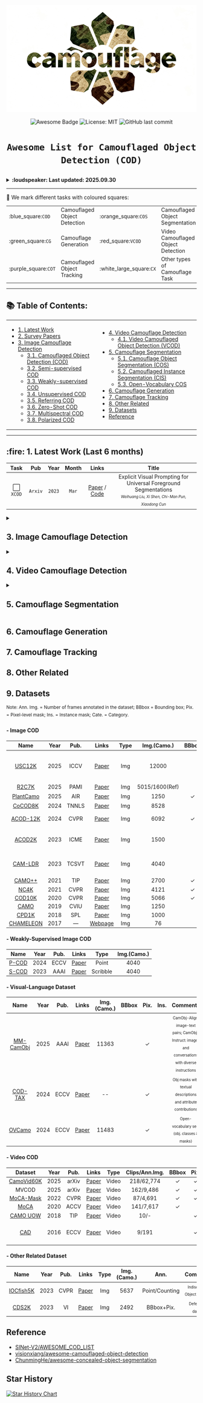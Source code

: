 <p align="center">
    <img src="./imgs/Logo.png"/> <br />
</p>

<p align="center">
    <img src="https://img.shields.io/badge/-As%20awesome%20as%20you%20think!-red" alt="Awesome Badge">
    <img src="https://img.shields.io/badge/License-MIT-green.svg" alt="License: MIT">
    <img src="https://img.shields.io/github/last-commit/Awesome-COD/awesome-cod" alt="GitHub last commit">
</p>

# <p align=center>`Awesome List for Camouflaged Object Detection (COD)`

<details>
<summary><strong>:loudspeaker: Last updated: 2025.09.30 </strong></summary>

- [09/2025] Update with ACMMM2025 and latest papers. 
- [06/2025] Update with ICCV2025 papers.    
- [06/2025] Update with CVPR2025, AAAI2025 papers.    
- [08/2024] Update with ECCV2024, MM2024 papers.  
- [04/2024] Update with CVPR2024 papers.  
- [01/2024] Update with ICLR2024, WACV2024 papers.   
- [12/2023] Update with  NeurIPS2023, AAAI2024 papers.   
- [08/2023] Update with ICCV2023, MM2023, etc. papers for COD and CIS.   
- [04/2023] Update with CVPR2023 papers for COD and CIS.
</details>

---

:teddy_bear: We mark different tasks with coloured squares:

<table>
    <tr>
        <td style="width: 20%;">:blue_square:<code>COD</code></td>
        <td style="width: 20%;">Camouflaged Object Detection</td>
        <td style="width: 20%;">:orange_square:<code>COS</code></td>
        <td style="width: 20%;">Camouflaged Object Segmentation</td>
    </tr>
    <tr>
        <td style="width: 20%;">:green_square:<code>CG</code></td>
        <td style="width: 20%;">Camouflage Generation</td>
        <td style="width: 20%;">:red_square:<code>VCOD</code></td>
        <td style="width: 20%;">Video Camouflaged Object Detection</td>
    </tr>
    <tr>
        <td style="width: 20%;">:purple_square:<code>COT</code></td>
        <td style="width: 20%;">Camouflaged Object Tracking</td>
        <td style="width: 20%;">:white_large_square:<code>CX</code></td>
        <td style="width: 20%;">Other types of Camouflage Task</td>
    </tr>
</table>

---

<!--TOC-->

## 📚 Table of Contents:
<!-- - [Overview](#Overview) -->
<table style="margin-left: auto; margin-right: auto;">
    <tr>
        <td> <!--左侧内容-->
            <ul>
                <li><a href="#1-Latest">1. Latest Work</a></li>
                <li><a href="#2-Survey-Papers">2. Survey Papers</a></li>
                <li><a href="#3-Image-Camouflage-Detection">3. Image Camouflage Detection</a>
                    <ul>
                        <li><a href="#31-COD">3.1. Camouflaged Object Detection (COD)</a></li>
                        <li><a href="#32-Semi-supervised-COD">3.2. Semi-supervised COD</a></li>
                        <li><a href="#33-Weakly-supervised-COD">3.3. Weakly-supervised COD</a></li>
                        <li><a href="#34-Unsupervised-COD">3.4. Unsupervised COD</a></li>
                        <li><a href="#35-RefCOD">3.5. Referring COD</a></li>
                        <li><a href="#36-Zero-Shot-COD">3.6. Zero-Shot COD</a></li>
                        <li><a href="#37-Multispectral-COD">3.7. Multispectral COD</a></li>
                        <li><a href="#38-Polarized-COD">3.8. Polarized COD</a></li>
                    </ul>
                </li>
            </ul>
        </td>
        <td> <!--右侧内容-->
            <ul>
                <li><a href="#4-Video-Camouflage-Detection">4. Video Camouflage Detection</a>
                    <ul>
                         <li><a href="#41-Video-Camouflaged-Object-Detection-(VCOD)">4.1. Video Camouflaged Object Detection (VCOD)</a></li>
                    </ul>
                </li>
                <li><a href="#5-Camouflage-Segmentation">5. Camouflage Segmentation</a>
                    <ul>
                        <li><a href="#51-Camouflage-Object-Segmentation-(COS)">5.1. Camouflage Object Segmentation (COS)</a>
                        <li><a href="#52-Camouflaged-Instance-Segmentation-(CIS)">5.2. Camouflaged Instance Segmentation (CIS)</a></li>
                        <li><a href="#53-Open-Vocabulary-COS">5.3. Open-Vocabulary COS</a></li>
                    </ul>
                </li>
                <li><a href="#6-Camouflage-Generation">6. Camouflage Generation</a></li>
                <li><a href="#7-Camouflage-Tracking">7. Camouflage Tracking</a></li>
                <li><a href="#8-Other-Related">8. Other Related</a></li>
                <li><a href="#9-Datasets">9. Datasets</a></li>
                <li><a href="#Reference">Reference</a></li>
            </ul>
        </td>
    </tr>
</table>

---

<h2 id="1-Latest">
    <span>:fire: 1. Latest Work (Last 6 months)</span>
</h2>

| **Task** | **Pub** |**Year** | **Month** | **Links** | **Title** |
| :------: | :-----: | :-----: | :-------: | :-------: | :-------: |
|:white_large_square: `XCOD` | `Arxiv` | `2023` | `Mar` | [Paper](https://arxiv.org/abs/2305.18476) / [Code](https://github.com/NiFangBaAGe/Explicit-Visual-Prompt) | Explicit Visual Prompting for Universal Foreground Segmentations <br> <sup><sub>*Weihuang Liu, Xi Shen, Chi-Man Pun, Xiaodong Cun*</sub></sup> |


<!--Image Camouflage Detection-->
<details>
    <summary>
        <h2 id="3-Image-Camouflage-Detection">
            <span>3. Image Camouflage Detection</span>
        </h2>
    </summary>
    <details>
        <summary>
            <h3 id="31-COD">
                <span>3.1. Camouflaged Object Detection</span>
            </h3>
        </summary>
    </details>
    
### 3.2. Semi-supervised COD
    
### 3.3. Weakly-supervised COD
    
### 3.4. Unsupervised COD

### 3.5. Referring COD

### 3.6. Zero-Shot COD

### 3.7. Multispectral COD

### 3.8. Polarized COD


</details>

<details>
    <summary>
        <h2 id="4-Video-Camouflage-Detection">
            <span>4. Video Camouflage Detection</span>
        </h2>
    </summary>


### 4.1. Video Camouflaged Object Detection (VCOD)


</details>

<details>
    <summary>
        <h2 id="5-Camouflage-Segmentation">
            <span>5. Camouflage Segmentation</span>
    </summary>


### 5.1. Camouflage Object Segmentation (COS)


### 5.2. Camouflaged Instance Segmentation (CIS)


### 5.3. Open-Vocabulary COS


</details>

## 6. Camouflage Generation

## 7. Camouflage Tracking

## 8. Other Related

## 9. Datasets
<sup>Note: Ann. Img. = Number of frames annotated in the dataset; BBbox = Bounding box; Pix. = Pixel-level mask; Ins. = Instance mask; Cate. = Category.</sup>

#### - Image COD

| **Name** | **Year** | **Pub.** | **Links** | **Type** | **Img.(Camo.)** | **BBbox** | **Pix.** | **Ins.** | **Comments**
| :------: | :------: | :-------: | :-------: | :-------: | :-------: | :-------: | :-------: | :-------: | :-------: |
[USC12K](https://github.com/ssecv/USCNet) | 2025 | ICCV | [Paper](https://arxiv.org/abs/2412.10943) | Img | 12000 |  | &check; |  | <sup><sub>Unconstrained salient & camouflaged object detection</sub></sup> 
[R2C7K](https://github.com/zhangxuying1004/RefCOD) | 2025 | PAMI | [Paper](https://github.com/zhangxuying1004/RefCOD) | Img | 5015/1600(Ref) |  | &check; |  | <sup><sub>Referring COD</sub></sup> | 
[PlantCamo](https://github.com/yjybuaa/PlantCamo) | 2025 | AIR | [Paper](https://arxiv.org/pdf/2410.17598) | Img | 1250 | &check; | &check; | &check; | <sup><sub>Plant COD</sub></sup>  |  
[CoCOD8K](https://github.com/zc199823/BBNet--CoCOD) | 2024 | TNNLS | [Paper](https://arxiv.org/abs/2310.04253) | Img | 8528 |  | &check; | | <sup><sub>Co-COD</sub></sup>  | 
[ACOD-12K](https://github.com/Kki2Eve/RISNet) | 2024 | CVPR | [Paper](https://openaccess.thecvf.com/content/CVPR2024/papers/Wang_Depth-Aware_Concealed_Crop_Detection_in_Dense_Agricultural_Scenes_CVPR_2024_paper.pdf) | Img | 6092 | &check; | &check; | | <sup><sub>RGB-D COD (Crop)</sub></sup> 
[ACOD2K](https://github.com/syxvision/FDNet) | 2023 | ICME | [Paper](https://arxiv.org/abs/2307.03943) | Img | 1500 |  | &check; | | <sup><sub>Artificial camouflaged object</sub></sup>  
[CAM-LDR](https://github.com/JingZhang617/COD-Rank-Localize-and-Segment) | 2023 | TCSVT | [Paper](https://arxiv.org/abs/2205.11333) | Img | 4040 | | | | <sup><sub>Camo ranking (fixation & ranking)</sub></sup>  
[CAMO++](https://sites.google.com/view/ltnghia/research/camo_plus_plus?authuser=0) | 2021 | TIP | [Paper](https://arxiv.org/abs/2103.17123) | Img | 2700 | &check; | &check; | &check; |  <sup><sub>Instance seg.</sub></sup>  
[NC4K](https://github.com/JingZhang617/COD-Rank-Localize-and-Segment) | 2021 | CVPR | [Paper](https://openaccess.thecvf.com/content/CVPR2021/papers/Lv_Simultaneously_Localize_Segment_and_Rank_the_Camouflaged_Objects_CVPR_2021_paper.pdf) | Img | 4121 | &check; | &check; | &check; |
[COD10K](http://dpfan.net/camouflage/) | 2020 | CVPR | [Paper](https://openaccess.thecvf.com/content_CVPR_2020/papers/Fan_Camouflaged_Object_Detection_CVPR_2020_paper.pdf) | Img | 5066 | &check; | &check; | &check; |
[CAMO](https://sites.google.com/view/ltnghia/research/camo) | 2019 | CVIU | [Paper](http://www.dgcv.nii.ac.jp/Publications/Papers/2019/cviu2019.pdf) | Img | 1250 |   | &check; |   |
[CPD1K](https://github.com/xfflyer/Camouflaged-people-detection) | 2018 | SPL | [Paper](https://ieeexplore.ieee.org/document/8336933)  | Img | 1000 |   | &check; |   | 
[CHAMELEON](https://www.polsl.pl/rau6/chameleon-database-animal-camouflage-analysis/) | 2017 | — | [Webpage](https://www.polsl.pl/rau6/chameleon-database-animal-camouflage-analysis/) | Img | 76 |   | &check; |   | 


#### - Weakly-Supervised Image COD

| **Name** | **Year** | **Pub.** | **Links** | **Type** | **Img.(Camo.)** | 
| :------: | :------: | :-------: | :-------: | :-------: | :-------: |
[P-COD](https://github.com/2231122/PCOD) | 2024 | ECCV | [Paper](https://arxiv.org/abs/2408.10777) | Point | 4040 | 
[S-COD](https://github.com/dddraxxx/Weakly-Supervised-Camouflaged-Object-Detection-with-Scribble-Annotations) | 2023 | AAAI | [Paper](https://arxiv.org/abs/2207.14083) | Scribble | 4040 | 


#### - Visual-Language Dataset

| **Name** | **Year** | **Pub.** | **Links** | **Img.(Camo.)** | **BBbox** | **Pix.** | **Ins.** | **Comments**
| :------: | :------: | :-------: | :-------: | :-------: | :-------: | :-------: | :-------: | :-------: |
[MM-CamObj](https://github.com/JCruan519/MM-CamObj) | 2025 | AAAI | [Paper](https://ojs.aaai.org/index.php/AAAI/article/view/32723) | 11363 |   | &check; |  | <sup><sub>CamObj-Align: image-text pairs; CamObj-Instruct: images and conversations with diverse instructions</sub></sup> |
[COD-TAX](https://github.com/lyu-yx/ACUMEN) | 2024 | ECCV | [Paper](https://arxiv.org/abs/2408.12086) | -- |  | &check; |  | <sup><sub>Obj masks with textual descriptions and attribute contributions</sub></sup> | 
[OVCamo](https://github.com/lartpang/OVCamo) | 2024 | ECCV | [Paper](https://arxiv.org/abs/2311.11241) | 11483 |  | &check; |  |  <sup><sub>Open-vocabulary seg. (obj. classes & masks)</sub></sup>|


#### - Video COD

| **Dataset** | **Year** | **Pub.** | **Links** | **Type** | **Clips/Ann.Img.** | **BBbox** | **Pix.** | **Ins.** | **Cate.** |**Comments** 
| :------: | :------: | :-------: | :-------: | :-------: | :-------: | :-------: | :-------: | :-------: | :-------: | :-------: |
[CamoVid60K](https://camovid.hkustvgd.com/) | 2025 | arXiv | [Paper](https://camovid.hkustvgd.com/) | Video |  218/62,774 | &check; | &check; | | &check; | 
MVCOD  | 2025 | arXiv | [Paper](https://arxiv.org/abs/2502.13859) | Video | 162/9,486 | &check; | &check; | &check; | &check; | | 
[MoCA-Mask](https://xueliancheng.github.io/SLT-Net-project/) | 2022 | CVPR | [Paper](https://arxiv.org/abs/2203.07363) | Video | 87/4,691 | &check; | &check; |   | &check; |   | 
[MoCA](https://www.robots.ox.ac.uk/~vgg/data/MoCA/) | 2020 | ACCV | [Paper](https://openaccess.thecvf.com/content/ACCV2020/html/Lamdouar_Betrayed_by_Motion_Camouflaged_Object_Discovery_via_Motion_Segmentation_ACCV_2020_paper.html) | Video | 141/7,617 | &check; |  |  |  |   | 
[CAMO UOW](https://sites.google.com/view/wanqingli/data-sets/uow-camo?authuser=0) | 2018 | TIP | [Paper](https://ieeexplore.ieee.org/document/8344427) | Video | 10/- |  | &check; |  |  | <sup><sub>Cate.: human</sub></sup>  
[CAD](https://www.user.tu-berlin.de/pbideau/motionSegmentation/index.html) | 2016 | ECCV | [Paper](https://link.springer.com/chapter/10.1007/978-3-319-46484-8_26) | Video | 9/191 |   | &check; |   |   | <sup><sub>Camouflaged Animal Dataset (CAD)</sub></sup>  


#### - Other Related Dataset 

| **Name** | **Year** | **Pub.** | **Links** | **Type** | **Img.(Camo.)** | **Ann.** | **Comments**
| :------: | :------: | :-------: | :-------: | :-------: | :-------: | :-------: | :-------: |
[IOCfish5K](https://github.com/GuoleiSun/Indiscernible-Object-Counting) | 2023 | CVPR | [Paper](https://openaccess.thecvf.com/content/CVPR2023/html/Sun_Indiscernible_Object_Counting_in_Underwater_Scenes_CVPR_2023_paper.html) | Img | 5637 | Point/Counting | <sup><sub>Indiscernible Object Counting</sub></sup>  
[CDS2K](https://github.com/DengPingFan/CSU) | 2023 | VI | [Paper](https://arxiv.org/abs/2304.11234) | Img | 2492 | BBbox+Pix. | <sup><sub>Defect seg. dataset</sub></sup>  


## Reference

- [SINet-V2/AWESOME_COD_LIST](https://github.com/GewelsJI/SINet-V2/blob/main/AWESOME_COD_LIST.md)
- [visionxiang/awesome-camouflaged-object-detection](https://github.com/visionxiang/awesome-camouflaged-object-detection)
- [ChunmingHe/awesome-concealed-object-segmentation](https://raw.githubusercontent.com/ChunmingHe/awesome-concealed-object-segmentation)

## Star History

[![Star History Chart](https://api.star-history.com/svg?repos=Awesome-COD/awesome-cod&type=Date)](https://www.star-history.com/#Awesome-COD/awesome-cod&Date)
